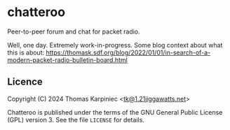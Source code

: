 # chatteroo

Peer-to-peer forum and chat for packet radio.

Well, one day. Extremely work-in-progress. Some blog context about what this is about: https://thomask.sdf.org/blog/2022/01/01/in-search-of-a-modern-packet-radio-bulletin-board.html

## Licence

Copyright (C) 2024 Thomas Karpiniec &lt;tk@1.21jiggawatts.net&gt;

Chatteroo is published under the terms of the GNU General Public License (GPL) version 3. See the file `LICENSE` for details.
